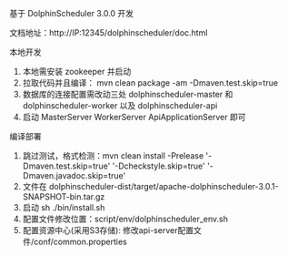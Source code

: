 基于 DolphinScheduler 3.0.0 开发

文档地址：http://IP:12345/dolphinscheduler/doc.html

本地开发
1. 本地需安装 zookeeper 并启动
2. 拉取代码并且编译： mvn clean package -am  -Dmaven.test.skip=true 
3. 数据库的连接配置需改动三处 dolphinscheduler-master 和 dolphinscheduler-worker 以及 dolphinscheduler-api
4. 启动 MasterServer WorkerServer ApiApplicationServer 即可

编译部署
1. 跳过测试，格式检测：mvn clean install -Prelease '-Dmaven.test.skip=true' '-Dcheckstyle.skip=true' '-Dmaven.javadoc.skip=true'
2. 文件在 dolphinscheduler-dist/target/apache-dolphinscheduler-3.0.1-SNAPSHOT-bin.tar.gz
3. 启动 sh ./bin/install.sh
4. 配置文件修改位置：script/env/dolphinscheduler_env.sh
5. 配置资源中心(采用S3存储): 修改api-server配置文件<service>/conf/common.properties
